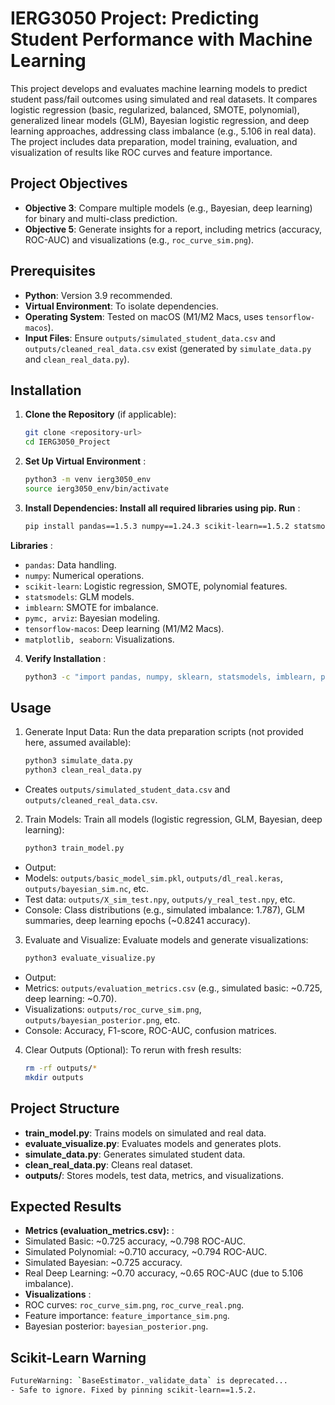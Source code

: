 # IERG3050 Project: Predicting Student Performance with Machine Learning

This project develops and evaluates machine learning models to predict student pass/fail outcomes using simulated and real datasets. It compares logistic regression (basic, regularized, balanced, SMOTE, polynomial), generalized linear models (GLM), Bayesian logistic regression, and deep learning approaches, addressing class imbalance (e.g., 5.106 in real data). The project includes data preparation, model training, evaluation, and visualization of results like ROC curves and feature importance.

## Project Objectives
- **Objective 3**: Compare multiple models (e.g., Bayesian, deep learning) for binary and multi-class prediction.
- **Objective 5**: Generate insights for a report, including metrics (accuracy, ROC-AUC) and visualizations (e.g., `roc_curve_sim.png`).

## Prerequisites
- **Python**: Version 3.9 recommended.
- **Virtual Environment**: To isolate dependencies.
- **Operating System**: Tested on macOS (M1/M2 Macs, uses `tensorflow-macos`).
- **Input Files**: Ensure `outputs/simulated_student_data.csv` and `outputs/cleaned_real_data.csv` exist (generated by `simulate_data.py` and `clean_real_data.py`).

## Installation

1. **Clone the Repository** (if applicable):
   ```bash
   git clone <repository-url>
   cd IERG3050_Project

2. **Set Up Virtual Environment** :
    ```bash
    python3 -m venv ierg3050_env
    source ierg3050_env/bin/activate

3. **Install Dependencies: Install all required libraries using pip. Run** :
    ```bash
    pip install pandas==1.5.3 numpy==1.24.3 scikit-learn==1.5.2 statsmodels==0.14.0 imblearn==0.10.1 pymc==5.6.0 arviz==0.12.1 tensorflow-macos==2.12.0 matplotlib==3.7.1 seaborn==0.12.2

**Libraries** :
- `pandas`: Data handling.
- `numpy`: Numerical operations.
- `scikit-learn`: Logistic regression, SMOTE, polynomial features.
- `statsmodels`: GLM models.
- `imblearn`: SMOTE for imbalance.
- `pymc, arviz`: Bayesian modeling.
- `tensorflow-macos`: Deep learning (M1/M2 Macs).
- `matplotlib, seaborn`: Visualizations.

4. **Verify Installation** :
    ```bash
    python3 -c "import pandas, numpy, sklearn, statsmodels, imblearn, pymc, arviz, tensorflow, matplotlib, seaborn; print('All libraries installed')"


## Usage
1. Generate Input Data: Run the data preparation scripts (not provided here, assumed available):
    ```bash
    python3 simulate_data.py
    python3 clean_real_data.py
- Creates `outputs/simulated_student_data.csv` and `outputs/cleaned_real_data.csv`.
2. Train Models: Train all models (logistic regression, GLM, Bayesian, deep learning):
    ```bash
    python3 train_model.py
- Output:
- Models: `outputs/basic_model_sim.pkl`, `outputs/dl_real.keras`, `outputs/bayesian_sim.nc`, etc.
- Test data: `outputs/X_sim_test.npy`, `outputs/y_real_test.npy`, etc.
- Console: Class distributions (e.g., simulated imbalance: 1.787), GLM summaries, deep learning epochs (~0.8241 accuracy).
3. Evaluate and Visualize: Evaluate models and generate visualizations:
    ```bash
    python3 evaluate_visualize.py
- Output:
- Metrics: `outputs/evaluation_metrics.csv` (e.g., simulated basic: ~0.725, deep learning: ~0.70).
- Visualizations: `outputs/roc_curve_sim.png`, `outputs/bayesian_posterior.png`, etc.
- Console: Accuracy, F1-score, ROC-AUC, confusion matrices.
4. Clear Outputs (Optional): To rerun with fresh results:
    ```bash
    rm -rf outputs/*
    mkdir outputs

## Project Structure
- **train_model.py**: Trains models on simulated and real data.
- **evaluate_visualize.py**: Evaluates models and generates plots.
- **simulate_data.py**: Generates simulated student data.
- **clean_real_data.py**: Cleans real dataset.
- **outputs/**: Stores models, test data, metrics, and visualizations.

## Expected Results
- **Metrics (evaluation_metrics.csv):** :
- Simulated Basic: ~0.725 accuracy, ~0.798 ROC-AUC.
- Simulated Polynomial: ~0.710 accuracy, ~0.794 ROC-AUC.
- Simulated Bayesian: ~0.725 accuracy.
- Real Deep Learning: ~0.70 accuracy, ~0.65 ROC-AUC (due to 5.106 imbalance).
- **Visualizations** :
- ROC curves: `roc_curve_sim.png`, `roc_curve_real.png`.
- Feature importance: `feature_importance_sim.png`.
- Bayesian posterior: `bayesian_posterior.png`.

## Scikit-Learn Warning
   ```bash
   FutureWarning: `BaseEstimator._validate_data` is deprecated...
- Safe to ignore. Fixed by pinning scikit-learn==1.5.2.
